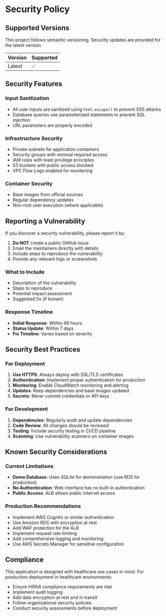 # Security Policy

## Supported Versions

This project follows semantic versioning. Security updates are provided for the latest version.

| Version | Supported          |
| ------- | ------------------ |
| Latest  | :white_check_mark: |

## Security Features

### Input Sanitization
- All user inputs are sanitized using `html.escape()` to prevent XSS attacks
- Database queries use parameterized statements to prevent SQL injection
- URL parameters are properly encoded

### Infrastructure Security
- Private subnets for application containers
- Security groups with minimal required access
- IAM roles with least privilege principles
- S3 buckets with public access blocked
- VPC Flow Logs enabled for monitoring

### Container Security
- Base images from official sources
- Regular dependency updates
- Non-root user execution (where applicable)

## Reporting a Vulnerability

If you discover a security vulnerability, please report it by:

1. **Do NOT** create a public GitHub issue
2. Email the maintainers directly with details
3. Include steps to reproduce the vulnerability
4. Provide any relevant logs or screenshots

### What to Include

- Description of the vulnerability
- Steps to reproduce
- Potential impact assessment
- Suggested fix (if known)

### Response Timeline

- **Initial Response**: Within 48 hours
- **Status Update**: Within 7 days
- **Fix Timeline**: Varies based on severity

## Security Best Practices

### For Deployment

1. **Use HTTPS**: Always deploy with SSL/TLS certificates
2. **Authentication**: Implement proper authentication for production
3. **Monitoring**: Enable CloudWatch monitoring and alerting
4. **Updates**: Keep dependencies and base images updated
5. **Secrets**: Never commit credentials or API keys

### For Development

1. **Dependencies**: Regularly audit and update dependencies
2. **Code Review**: All changes should be reviewed
3. **Testing**: Include security testing in CI/CD pipeline
4. **Scanning**: Use vulnerability scanners on container images

## Known Security Considerations

### Current Limitations

- **Demo Database**: Uses SQLite for demonstration (use RDS for production)
- **No Authentication**: Web interface has no built-in authentication
- **Public Access**: ALB allows public internet access

### Production Recommendations

- Implement AWS Cognito or similar authentication
- Use Amazon RDS with encryption at rest
- Add WAF protection for the ALB
- Implement request rate limiting
- Add comprehensive logging and monitoring
- Use AWS Secrets Manager for sensitive configuration

## Compliance

This application is designed with healthcare use cases in mind. For production deployment in healthcare environments:

- Ensure HIPAA compliance requirements are met
- Implement audit logging
- Add data encryption at rest and in transit
- Follow organizational security policies
- Conduct security assessments before deployment